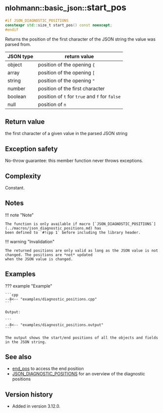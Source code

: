 # <small>nlohmann::basic_json::</small>start_pos

```cpp
#if JSON_DIAGNOSTIC_POSITIONS
constexpr std::size_t start_pos() const noexcept;
#endif
```

Returns the position of the first character of the JSON string the value was parsed from.

| JSON type | return value                                   |
|-----------|------------------------------------------------|
| object    | position of the opening `{`                    |
| array     | position of the opening `[`                    |
| string    | position of the opening `"`                    |
| number    | position of the first character                |
| boolean   | position of `t` for `true` and `f` for `false` |
| null      | position of `n`                                |

## Return value

the first character of a given value in the parsed JSON string

## Exception safety

No-throw guarantee: this member function never throws exceptions.

## Complexity

Constant.

## Notes

!!! note "Note"

    The function is only available if macro [`JSON_DIAGNOSTIC_POSITIONS`](../macros/json_diagnostic_positions.md) has
    been defined to `#!cpp 1` before including the library header.

!!! warning "Invalidation"

    The returned positions are only valid as long as the JSON value is not changed. The positions are *not* updated
    when the JSON value is changed.

## Examples

??? example "Example"

    ```cpp
    --8<-- "examples/diagnostic_positions.cpp"
    ```
    
    Output:

    ```
    --8<-- "examples/diagnostic_positions.output"
    ```

    The output shows the start/end positions of all the objects and fields in the JSON string.

## See also

- [end_pos](end_pos.md) to access the end position
- [JSON_DIAGNOSTIC_POSITIONS](../macros/json_diagnostic_positions.md) for an overview of the diagnostic positions

## Version history

- Added in version 3.12.0.
